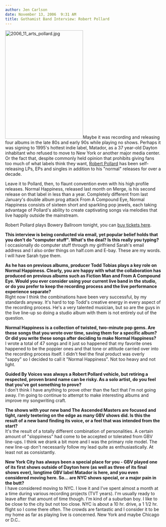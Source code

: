 ```yaml
---
author: Jen Carlson
date: November 13, 2006  9:31 AM
title: Gothamist Band Interview: Robert Pollard
---
```


<p><img alt="2006_11_arts_pollard.jpg" src="https://web.archive.org/web/20120208081609im_/http://www.gothamist.com/attachments/arts_jen/2006_11_arts_pollard.jpg" width="251" height="350" class="right">Maybe it was recording and releasing four albums in the late 80s and early 90s while playing no shows. Perhaps it was signing to 1995&apos;s hottest indie label, Matador, as a 37 year-old Dayton inhabitant who refused to move to New York or another major media center. Or the fact that, despite commonly held opinion that prohibits giving fans too much of what labels think they want, <a href="https://web.archive.org/web/20120208081609/http://www.robertpollard.net/">Robert Pollard</a> has been self-releasing LPs, EPs and singles in addition to his &quot;normal&quot; releases for over a decade. </p>

<p>Leave it to Pollard, then,  to flaunt convention even with his high profile releases. Normal Happiness, released last month on Merge, is his second release on that label in less than a year. Completely different from last January&apos;s double album prog attack From A Compound Eye, Normal Happiness consists of sixteen short and sparkling pop jewels, each taking advantage of Pollard&apos;s ability to create captivating songs via melodies that live happily outside the mainstream.</p>

<p>Robert Pollard plays Bowery Ballroom tonight, you can <a href="https://web.archive.org/web/20120208081609/http://www.ticketweb.com/user/?region=nyc&amp;query=detail&amp;event=696163&amp;REFERRAL_ID=omr">buy tickets here</a>. </p>

<p><strong>This interview is being conducted via email, yet popular belief holds that you don&apos;t do &quot;computer stuff&quot;. What&apos;s the deal? Is this really you typing?</strong><br>
I occasionally do computer stuff through my girlfriend Sarah&apos;s email address and I also order things on half.com and E-bay.  These are my words.  I will have Sarah type them.</p>

<p><strong>As he has on previous albums, producer Todd Tobias plays a key role on Normal Happiness. Clearly, you are happy with what the collaboration has produced on previous albums such as Fiction Man and From A Compound Eye. Would you ever consider using your current live band in the studio, or do you prefer to keep the recording process and the live performance experience separate? </strong><br>
Right now I think the combinations have been very successful, by my standards anyway.  It&apos;s hard to top Todd&apos;s creative energy in every aspect of the recording process.  He&apos;s a very talented musician, but so are the guys in the live line-up so doing a studio album with them is not entirely out of the question.</p>

<p><strong>Normal Happiness is a collection of twisted, two-minute pop gems. Are these songs that you wrote over time, saving them for a specific album? Or did you write these songs after deciding to make Normal Happiness? </strong><br>
I wrote a total of 47 songs and it just so happened that my favorite ones happened to be the poppier ones and that tone or attitude carried over into the recording process itself.  I didn&apos;t feel the final product was overly &quot;sappy&quot; so I decided to call it &quot;Normal Happiness&quot;.  Not too heavy and not light.</p>

<p><strong>Guided By Voices was always a Robert Pollard vehicle, but retiring a respected, proven brand name can be risky. As a solo artist, do you feel that you&apos;ve got something to prove?</strong><br>
I don&apos;t think I have anything to prove other than the fact that I&apos;m not going away.  I&apos;m going to continue to attempt to make interesting albums and improve my songwriting craft.</p>

<p><strong>The shows with your new band The Ascended Masters are focused and tight, rarely teetering on the edge as many GBV shows did. Is this the result of a new band finding its voice, or a feel that was intended from the start?</strong><br>
It&apos;s the result of a totally different combination of personalities.  A certain amount of &quot;sloppiness&quot; had come to be accepted or tolerated from GBV line-ups.  I think we drank a bit more and I was the primary role model.  The new line-up don&apos;t necessarily follow my lead quite as enthusiastically.  At least not as consistantly.</p>

<p><strong>New York City has always been a special place for you - GBV played one of its first shows outside of Dayton here (as well as three of its final shows ever), longtime GBV label Matador is here, and you even considered moving here. So... are NYC shows special, or a major pain in the butt?</strong><br>
I have considered moving to NYC.  I love it and I&apos;ve spent almost a month at a time during various recording projects (TVT years).  I&apos;m usually ready to leave after that amount of time though.  I&apos;m kind of a suburban boy.  I like to be close to the city but not too close.  NYC is about a 10 hr. drive, a 1 1/2 hr. flight so I come there often.  The crowds are fantastic and I consider it to be my home as far as playing live is concerned.  New York and maybe Chicago or D.C..</p>